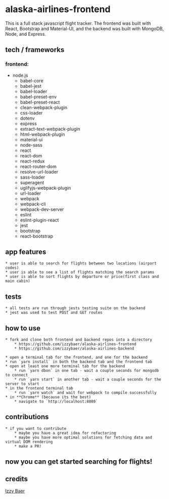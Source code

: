 # alaska-airlines-frontend

This is a full stack javascript flight tracker. The frontend was built with React, Bootstrap and Material-UI, and the backend was built with MongoDB, Node, and Express.

## tech / frameworks

### frontend:
- node.js
    - babel-core
    - babel-jest
    - babel-loader
    - babel-preset-env
    - babel-preset-react
    - clean-webpack-plugin
    - css-loader
    - dotenv
    - express
    - extract-text-webpack-plugin
    - html-webpack-plugin
    - material-ui
    - node-sass
    - react
    - react-dom
    - react-redux
    - react-router-dom
    - resolve-url-loader
    - sass-loader
    - superagent
    - uglifyjs-webpack-plugin
    - url-loader
    - webpack
    - webpack-cli
    - webpack-dev-server
    - eslint
    - eslint-plugin-react
    - jest
    - bootstrap
    - react-bootstrap

## app features

    * user is able to search for flights between two locations (airport codes)
    * user is able to see a list of flights matching the search params
    * user is able to sort flights by departure or price(first class and main cabin)

## tests

    * all tests are run through jests testing suite on the backend
    * jest was used to test POST and GET routes

## how to use

    * fork and clone both frontend and backend repos into a directory
        * https://github.com/izzybaer/alaska-airlines-frontend
        * https://github.com/izzybaer/alaska-airlines-backend 

    * open a terminal tab for the frontend, and one for the backend
    * run `yarn install` in both the backend tab and the frontend tab
    * open at least one more terminal tab for the backend
        * run `yarn dbon` in one tab - wait a couple seconds for mongodb to connect
        * run `yarn start` in another tab - wait a couple seconds for the server to start
    * in the frontend terminal tab 
        * run `yarn watch` and wait for webpack to compile successfully
    * in **Chrome** (because its the best)
        * navigate to `http://localhost:8080`

## contributions
    
    * if you want to contribute
        * maybe you have a great idea for refactoring
        * maybe you have more optimal solutions for fetching data and virtual DOM rendering
        * make a PR! 
        
## now you can get started searching for flights!

## credits

[Izzy Baer](https://github.com/izzybaer)

